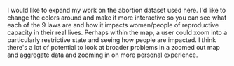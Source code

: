I would like to expand my work on the abortion dataset used here. I'd like to change the colors around and make it more interactive so you can see what each of the 9 laws are and how it impacts women/people of reproductive capacity in their real lives. Perhaps within the map, a user could xoom into a particularly restrictive state and seeing how people are impacted. I think there's a lot of potential to look at broader problems in a zoomed out map and aggregate data and zooming in on more personal experience.